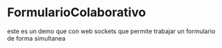 # FormularioColaborativo
este es un demo que con web sockets que permite trabajar un formulario de forma simultanea
